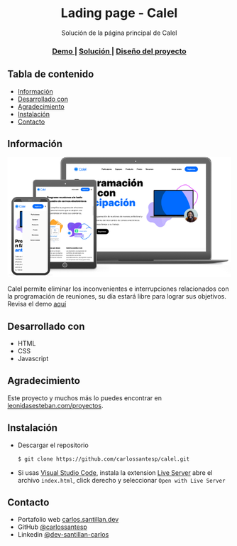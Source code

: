 <h1 align="center">Lading page - Calel</h1>

<div align="center">
  Solución de la página principal de Calel
</div>

<div align="center">
  <h3>
    <a href="https://carlossantesp.github.io/calel/">
      Demo
    </a>
    <span> | </span>
    <a href="https://github.com/carlossantesp/calel">
      Solución
    </a>
    <span> | </span>
    <a href="https://leonidasesteban.com/proyectos/calel">
      Diseño del proyecto
    </a>
  </h3>
</div>

## Tabla de contenido

- [Información](#información)
- [Desarrollado con](#desarrollado-con)
- [Agradecimiento](#agradecimiento)
- [Instalación](#instalación)
- [Contacto](#contacto)

## Información

![screenshot-calel](./calel.jpg)

Calel permite eliminar los inconvenientes e interrupciones relacionados con la programación de reuniones, su día estará libre para lograr sus objetivos. Revisa el demo [aquí](https://carlossantesp.github.io/calel/)

## Desarrollado con

- HTML
- CSS
- Javascript

## Agradecimiento

Este proyecto y muchos más lo puedes encontrar en [leonidasesteban.com/proyectos](https://leonidasesteban.com/proyectos).

## Instalación

- Descargar el repositorio
  ```bash
  $ git clone https://github.com/carlossantesp/calel.git
  ```

- Si usas [Visual Studio Code](https://code.visualstudio.com/), instala la extension [Live Server](https://marketplace.visualstudio.com/items?itemName=ritwickdey.LiveServer) abre el archivo `index.html`, click derecho y seleccionar `Open with Live Server`

## Contacto

- Portafolio web [carlos.santillan.dev](https://carlos.santillan.dev)
- GitHub [@carlossantesp](https://github.com/carlossantesp)
- Linkedin [@dev-santillan-carlos](https://www.linkedin.com/in/dev-santillan-carlos)